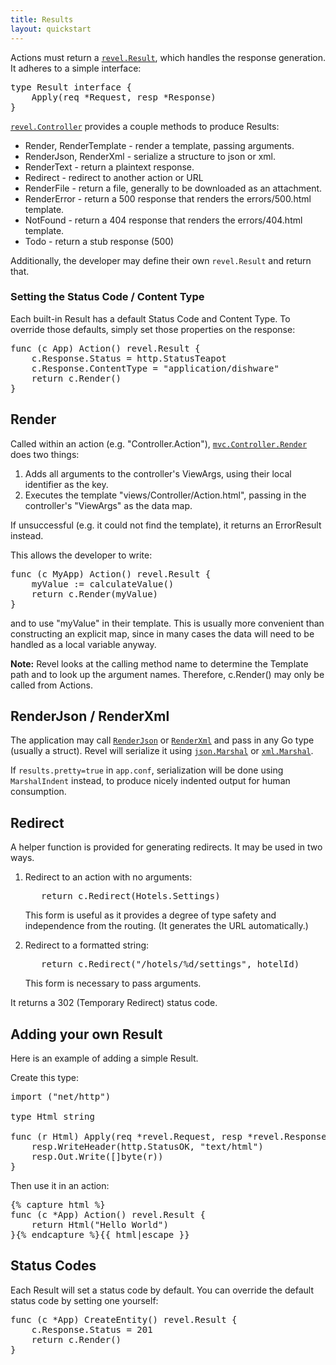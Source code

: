 ```yaml
---
title: Results
layout: quickstart
---
```


Actions must return a [`revel.Result`](../docs/godoc/results.html#Result), which
handles the response generation.  It adheres to a simple interface:

<pre class="prettyprint lang-go">
type Result interface {
	Apply(req *Request, resp *Response)
}
</pre>

[`revel.Controller`](../docs/godoc/controller.html#Controller) provides a couple
methods to produce Results:

* Render, RenderTemplate - render a template, passing arguments.
* RenderJson, RenderXml - serialize a structure to json or xml.
* RenderText - return a plaintext response.
* Redirect - redirect to another action or URL
* RenderFile - return a file, generally to be downloaded as an attachment.
* RenderError - return a 500 response that renders the errors/500.html template.
* NotFound - return a 404 response that renders the errors/404.html template.
* Todo - return a stub response (500)

Additionally, the developer may define their own `revel.Result` and return that.

### Setting the Status Code / Content Type

Each built-in Result has a default Status Code and Content Type.  To override
those defaults, simply set those properties on the response:

<pre class="prettyprint lang-go">
func (c App) Action() revel.Result {
	c.Response.Status = http.StatusTeapot
	c.Response.ContentType = "application/dishware"
	return c.Render()
}
</pre>

## Render

Called within an action (e.g. "Controller.Action"),
[`mvc.Controller.Render`](../docs/godoc/controller.html#Controller.Render) does two things:
1. Adds all arguments to the controller's ViewArgs, using their local identifier as the key.
2. Executes the template "views/Controller/Action.html", passing in the controller's "ViewArgs" as the data map.

If unsuccessful (e.g. it could not find the template), it returns an ErrorResult instead.

This allows the developer to write:

<pre class="prettyprint lang-go">
func (c MyApp) Action() revel.Result {
	myValue := calculateValue()
	return c.Render(myValue)
}
</pre>

and to use "myValue" in their template.  This is usually more convenient than
constructing an explicit map, since in many cases the data will need to be
handled as a local variable anyway.

**Note:** Revel looks at the calling method name to determine the Template
  path and to look up the argument names.  Therefore, c.Render() may only be
  called from Actions.


## RenderJson / RenderXml

The application may call
[`RenderJson`](../docs/godoc/controller.html#Controller.RenderJson) or
[`RenderXml`](../docs/godoc/controller.html#Controller.RenderXml) and pass in any Go
type (usually a struct).  Revel will serialize it using
[`json.Marshal`](http://www.golang.org/pkg/encoding/json/#Marshal) or
[`xml.Marshal`](http://www.golang.org/pkg/encoding/xml/#Marshal).

If `results.pretty=true` in `app.conf`, serialization will be done using
`MarshalIndent` instead, to produce nicely indented output for human
consumption.

## Redirect

A helper function is provided for generating redirects.  It may be used in two ways.

1. Redirect to an action with no arguments:

    <pre class="prettyprint lang-go">
      return c.Redirect(Hotels.Settings)</pre>

    This form is useful as it provides a degree of type safety and independence from
    the routing.  (It generates the URL automatically.)

2. Redirect to a formatted string:

    <pre class="prettyprint lang-go">
      return c.Redirect("/hotels/%d/settings", hotelId)</pre>

    This form is necessary to pass arguments.

It returns a 302 (Temporary Redirect) status code.

## Adding your own Result

Here is an example of adding a simple Result.

Create this type:

<pre class="prettyprint lang-go">
import ("net/http")

type Html string

func (r Html) Apply(req *revel.Request, resp *revel.Response) {
	resp.WriteHeader(http.StatusOK, "text/html")
	resp.Out.Write([]byte(r))
}
</pre>

Then use it in an action:

<pre class="prettyprint lang-go">{% capture html %}
func (c *App) Action() revel.Result {
	return Html("<html><body>Hello World</body></html>")
}{% endcapture %}{{ html|escape }}
</pre>

## Status Codes

Each Result will set a status code by default.  You can override the default
status code by setting one yourself:

<pre class="prettyprint lang-go">
func (c *App) CreateEntity() revel.Result {
	c.Response.Status = 201
	return c.Render()
}
</pre>
